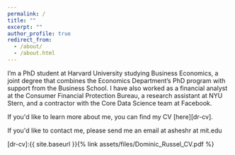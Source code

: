 ```yaml
---
permalink: /
title: ""
excerpt: ""
author_profile: true
redirect_from: 
  - /about/
  - /about.html
---
```


I’m a PhD student at Harvard University studying Business Economics, a joint degree that combines the Economics Department’s PhD program with support from the Business School. I have also worked as a financial analyst at the Consumer Financial Protection Bureau, a research assistant at NYU Stern, and a contractor with the Core Data Science team at Facebook.

If you'd like to learn more about me, you can find my CV [here][dr-cv].

If you'd like to contact me, please send me an email at asheshr at mit.edu

[dr-cv]:{{ site.baseurl }}{% link assets/files/Dominic_Russel_CV.pdf %}